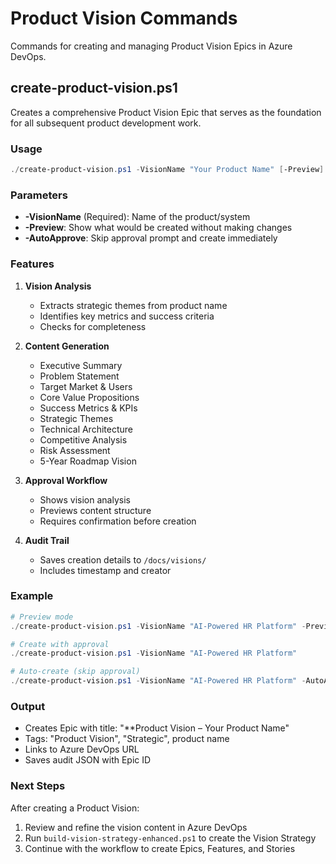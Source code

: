 # Product Vision Commands

Commands for creating and managing Product Vision Epics in Azure DevOps.

## create-product-vision.ps1

Creates a comprehensive Product Vision Epic that serves as the foundation for all subsequent product development work.

### Usage

```powershell
./create-product-vision.ps1 -VisionName "Your Product Name" [-Preview] [-AutoApprove]
```

### Parameters

- **-VisionName** (Required): Name of the product/system
- **-Preview**: Show what would be created without making changes
- **-AutoApprove**: Skip approval prompt and create immediately

### Features

1. **Vision Analysis**
   - Extracts strategic themes from product name
   - Identifies key metrics and success criteria
   - Checks for completeness

2. **Content Generation**
   - Executive Summary
   - Problem Statement
   - Target Market & Users
   - Core Value Propositions
   - Success Metrics & KPIs
   - Strategic Themes
   - Technical Architecture
   - Competitive Analysis
   - Risk Assessment
   - 5-Year Roadmap Vision

3. **Approval Workflow**
   - Shows vision analysis
   - Previews content structure
   - Requires confirmation before creation

4. **Audit Trail**
   - Saves creation details to `/docs/visions/`
   - Includes timestamp and creator

### Example

```powershell
# Preview mode
./create-product-vision.ps1 -VisionName "AI-Powered HR Platform" -Preview

# Create with approval
./create-product-vision.ps1 -VisionName "AI-Powered HR Platform"

# Auto-create (skip approval)
./create-product-vision.ps1 -VisionName "AI-Powered HR Platform" -AutoApprove
```

### Output

- Creates Epic with title: "**Product Vision – Your Product Name"
- Tags: "Product Vision", "Strategic", product name
- Links to Azure DevOps URL
- Saves audit JSON with Epic ID

### Next Steps

After creating a Product Vision:
1. Review and refine the vision content in Azure DevOps
2. Run `build-vision-strategy-enhanced.ps1` to create the Vision Strategy
3. Continue with the workflow to create Epics, Features, and Stories